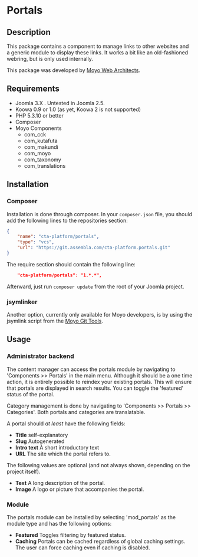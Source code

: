 # Portals

## Description

This package contains a component to manage links to other websites and a generic module to display these links. It
works a bit like an old-fashioned webring, but is only used internally.

This package was developed by [Moyo Web Architects](http://moyoweb.nl).

## Requirements

* Joomla 3.X . Untested in Joomla 2.5.
* Koowa 0.9 or 1.0 (as yet, Koowa 2 is not supported)
* PHP 5.3.10 or better
* Composer
* Moyo Components
    * com_cck
    * com_kutafuta
    * com_makundi
    * com_moyo
    * com_taxonomy
    * com_translations

## Installation

### Composer

Installation is done through composer. In your `composer.json` file, you should add the following lines to the repositories
section:

```json
{
    "name": "cta-platform/portals",
    "type": "vcs",
    "url": "https://git.assembla.com/cta-platform.portals.git"
}
```

The require section should contain the following line:

```json
    "cta-platform/portals": "1.*.*",
```

Afterward, just run `composer update` from the root of your Joomla project.

### jsymlinker

Another option, currently only available for Moyo developers, is by using the jsymlink script from the [Moyo Git
Tools](https://github.com/derjoachim/moyo-git-tools).

## Usage

### Administrator backend

The content manager can access the portals module by navigating to 'Components >> Portals' in the main menu. Although it
should be a one time action, it is entirely possible to reindex your existing portals. This will ensure that portals are
displayed in search results. You can toggle the 'featured' status of the portal.

Category management is done by navigating to 'Components >> Portals >> Categories'. Both portals and categories are
translatable.

A portal should *at least* have the following fields:

* **Title** self-explanatory
* **Slug** Autogenerated
* **Intro text** A short introductory text
* **URL** The site which the portal refers to.

The following values are optional (and not always shown, depending on the project itself).
* **Text** A long description of the portal.
* **Image** A logo or picture that accompanies the portal.

### Module

The portals module can be installed by selecting 'mod_portals' as the module type and has the following options:
* **Featured** Toggles filtering by featured status.
* **Caching** Portals can be cached regardless of global caching settings. The user can force caching even if caching is
disabled.

